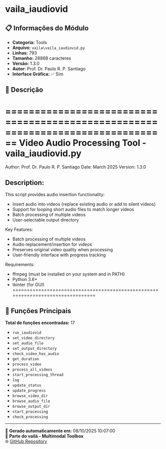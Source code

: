 # vaila_iaudiovid

## 📋 Informações do Módulo

- **Categoria:** Tools
- **Arquivo:** `vaila\vaila_iaudiovid.py`
- **Linhas:** 793
- **Tamanho:** 28868 caracteres
- **Versão:** 1.3.0
- **Autor:** Prof. Dr. Paulo R. P. Santiago
- **Interface Gráfica:** ✅ Sim

## 📖 Descrição


================================================================================
Video Audio Processing Tool - vaila_iaudiovid.py
================================================================================
Author: Prof. Dr. Paulo R. P. Santiago
Date: March 2025
Version: 1.3.0

Description:
------------
This script provides audio insertion functionality:

- Insert audio into videos (replace existing audio or add to silent videos)
- Support for looping short audio files to match longer videos
- Batch processing of multiple videos
- User-selectable output directory

Key Features:
- Batch processing of multiple videos
- Audio replacement/insertion for videos
- Preserves original video quality when processing
- User-friendly interface with progress tracking

Requirements:
- ffmpeg (must be installed on your system and in PATH)
- Python 3.6+
- tkinter (for GUI)
================================================================================


## 🔧 Funções Principais

**Total de funções encontradas:** 17

- `run_iaudiovid`
- `set_video_directory`
- `set_audio_file`
- `set_output_directory`
- `check_video_has_audio`
- `get_duration`
- `process_video`
- `process_all_videos`
- `start_processing_thread`
- `log`
- `update_status`
- `update_progress`
- `browse_video_dir`
- `browse_audio_file`
- `browse_output_dir`
- `start_processing`
- `check_processing`




---

📅 **Gerado automaticamente em:** 08/10/2025 10:07:00  
🔗 **Parte do vailá - Multimodal Toolbox**  
🌐 [GitHub Repository](https://github.com/vaila-multimodaltoolbox/vaila)
